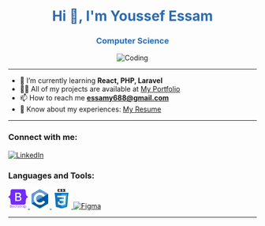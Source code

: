 <h1 align="center" style="color:#2b6cb0;">Hi 👋, I'm Youssef Essam</h1>
<h3 align="center" style="color:#2b6cb0;">Computer Science</h3>

<p align="center">
  <img alt="Coding" width="400" src="https://cdn.dribbble.com/users/1162077/screenshots/3848914/programmer.gif" />
</p>

---

- 🌱 I’m currently learning **React, PHP, Laravel**
- 👨‍💻 All of my projects are available at [My Portfolio](https://youssefaboelkhir19.github.io/portofolio/)
- 📫 How to reach me **essamy688@gmail.com**
- 📄 Know about my experiences: [My Resume](https://drive.google.com/file/d/1KWCkWVl-qfZS2B0IjTALocrlHX2bKo3J/view?usp=sharing)

---

<h3 align="left">Connect with me:</h3>
<p align="left">
  <a href="https://linkedin.com/in/youssefaboelkhir" target="_blank">
    <img align="center" src="https://raw.githubusercontent.com/rahuldkjain/github-profile-readme-generator/master/src/images/icons/Social/linked-in-alt.svg" alt="LinkedIn" height="30" width="40" />
  </a>
</p>

<h3 align="left">Languages and Tools:</h3>
<p align="left">
  <a href="https://getbootstrap.com" target="_blank" rel="noreferrer">
    <img src="https://raw.githubusercontent.com/devicons/devicon/master/icons/bootstrap/bootstrap-plain-wordmark.svg" alt="Bootstrap" width="40" height="40"/>
  </a>
  <a href="https://www.cprogramming.com/" target="_blank" rel="noreferrer">
    <img src="https://raw.githubusercontent.com/devicons/devicon/master/icons/c/c-original.svg" alt="C" width="40" height="40"/>
  </a>
  <a href="https://www.w3schools.com/css/" target="_blank" rel="noreferrer">
    <img src="https://raw.githubusercontent.com/devicons/devicon/master/icons/css3/css3-original-wordmark.svg" alt="CSS3" width="40" height="40"/>
  </a>
  <a href="https://www.figma.com/" target="_blank" rel="noreferrer">
    <img src="https://www.vectorlogo.zone/logos/figma/figma-icon.svg" alt="Figma" width="40" height="40"/>
  </a>
  <!-- Add more icons here -->
</p>

---
